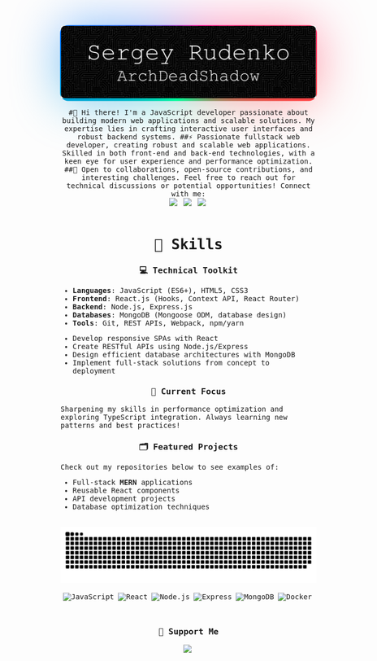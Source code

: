 <head>
  <meta charset="UTF-8">
  <meta name="viewport" content="width=device-width, initial-scale=1.0">
  <link rel="preconnect" href="https://fonts.googleapis.com">
  <link rel="preconnect" href="https://fonts.gstatic.com" crossorigin>
  <link href="https://fonts.googleapis.com/css2?family=JetBrains+Mono:ital,wght@0,100..800;1,100..800&display=swap" rel="stylesheet">
  <style type="text/css">
    body {
      min-height: 100vh;
      font-family: "JetBrains Mono", monospace;
      font-optical-sizing: auto;
      font-weight: 400;
      font-style: normal;
    }
    main {
      margin: 32px 0;
    }
    .social, .support, h1, h2, h3 {
      text-align: center;
    }
    .tech_icons {
      text-align: center;
      display: flex;
      flex-wrap: wrap;
      gap: 4px;
      justify-content: center;
    }
    .github_header_image_dev {
      text-align: center;
      margin: 0 auto;
      padding: 1px;
      border-radius: 16px;
      position: relative;
    }
    @property --angle {
      syntax: "<angle>";
      initial-value: 0deg;
      inherits: false;
    }
    .github_header_image_dev::after, .github_header_image_dev::before {
      content: '';
      position: absolute;
      height: 100%;
      width: 100%;
      background-image: conic-gradient(from var(--angle), #ff4545, #00ff99, #006aff, #ff0095, #ff4545);
      top: 50%;
      left: 50%;
      translate: -50% -50%;
      z-index: -1;
      padding: 1px;
      border-radius: 16px;
      animation: 7s spin linear infinite;
    }
    .github_header_image_dev::before {
      filter: blur(3rem);
      opacity: 0.5;
    }
    @keyframes spin {
      from {
        --angle: 0deg;
      }
      to {
        --angle: 360deg;
      }
    }
  </style>
</head>
<body>
  <header>
    <div class="github_header_image_dev">
      <picture>
        <source media="(prefers-color-scheme: dark)" srcset="./img/header_main_image/compressed/github_header_image_dev_dark_compressed.png">
        <source media="(prefers-color-scheme: light)" srcset="./img/header_main_image/compressed/github-header-image_dev_light_compressed.png">
        <img alt="github-snake" src="./img/header_main_image/compressed/github_header_image_dev_dark_compressed.png">
      </picture>
    </div>
    <br>
    #👋 Hi there! I'm a JavaScript developer passionate about building modern web applications and scalable solutions. My expertise lies in crafting interactive user interfaces and robust backend systems.</h1>
    ##⚡ Passionate fullstack web developer, creating robust and scalable web applications. Skilled in both front-end and back-end technologies, with a keen eye for user experience and performance optimization.</h2>
    ##🚀 Open to collaborations, open-source contributions, and interesting challenges. Feel free to reach out for technical discussions or potential opportunities! Connect with me:</h3>
    <div class="social">
      <a href="https://twitter.com/ArchDeadShadow" target="_blank"><img src="https://img.shields.io/badge/Twitter-000000?style=flat-square&logo=X&logoColor=white" height="28" style="margin-right: 4px"></a>
      <a href="https://www.instagram.com/archdeadshadow" target="_blank"><img src="https://img.shields.io/badge/Instagram-E4405F?style=flat-square&logo=instagram&logoColor=white" height="28" style="margin-right: 4px"></a>
      <a href="https://www.linkedin.com/in/sergey-r-a52219230" target="_blank"><img src="https://img.shields.io/badge/LinkedIn-0077B5?style=flat-square&logo=linkedin&logoColor=white" height="28" style="margin-right: 4px"></a>
    </div>
  </header>
  <main>
  <h1>🦉 Skills</h1>
  <h3>💻 Technical Toolkit</h3>
    <ul>
      <li><strong>Languages</strong>: JavaScript (ES6+), HTML5, CSS3</li>
      <li><strong>Frontend</strong>: React.js (Hooks, Context API, React Router)</li>
      <li><strong>Backend</strong>: Node.js, Express.js</li>
      <li><strong>Databases</strong>: MongoDB (Mongoose ODM, database design)</li>
      <li><strong>Tools</strong>: Git, REST APIs, Webpack, npm/yarn</li>
    </ul>
    <h3😎 What I Do Best</h3>
    <ul>
      <li>Develop responsive SPAs with React</li>
      <li>Create RESTful APIs using Node.js/Express</li>
      <li>Design efficient database architectures with MongoDB</li>
      <li>Implement full-stack solutions from concept to deployment</li>
    </ul>
    <h3>📌 Current Focus</h3>
    <p>Sharpening my skills in performance optimization and exploring TypeScript integration. Always learning new patterns and best practices!</p>
    <h3>🗂️ Featured Projects</h3>
    <p>Check out my repositories below to see examples of:</p>
    <ul>
      <li>Full-stack <strong>MERN</strong> applications</li>
      <li>Reusable React components</li>
      <li>API development projects</li>
      <li>Database optimization techniques</li>
    </ul>
  </main>
  <footer>
    <div class="snake_game_contribution_calendar" align="center">
      <picture>
        <source media="(prefers-color-scheme: dark)" srcset="./img/snake_game_contribution_calendar/github-snake-dark.svg">
        <source media="(prefers-color-scheme: light)" srcset="./img/snake_game_contribution_calendar/github-snake.svg">
        <img alt="github-snake" src="./img/snake_game_contribution_calendar/github-snake-dark.svg">
      </picture>
    </div>
    <br>
    <div class="tech_icons" align="center">
      <img src="https://img.shields.io/badge/JavaScript-F7DF1C?logo=javascript&logoColor=white" height="28" alt="JavaScript" style="margin-right: 4px">
      <img src="https://img.shields.io/badge/React-20232A?logo=react&logoColor=61DAFB" height="28" alt="React" style="margin-right: 4px">
      <img src="https://img.shields.io/badge/Node.js-8CC84B?logo=node.js&logoColor=white" height="28" alt="Node.js" style="margin-right: 4px">
      <img src="https://img.shields.io/badge/Express-000000?logo=express&logoColor=white" height="28" alt="Express" style="margin-right: 4px">
      <img src="https://img.shields.io/badge/MongoDB-4EA94B?logo=mongodb&logoColor=white" height="28" alt="MongoDB" style="margin-right: 4px">
      <img src="https://img.shields.io/badge/Docker-2496ED?logo=docker&logoColor=white" height="28" alt="Docker" style="margin-right: 4px">
    </div>
    <br>
    <div class="support">
      <h3>💸 Support Me</h3>
      <p><a href="https://www.paypal.com/donate/?hosted_button_id=QCEZHJJG8HRD8" target="_blank"><img src="https://img.shields.io/badge/PayPal-00457C?style=flat-square&logo=paypal&logoColor=white" height="28" style="margin-right: 4px"></a></p>
    </div>
  </footer>
</body>
